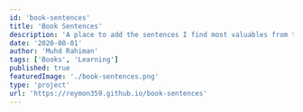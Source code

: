 ```yaml
---
id: 'book-sentences'
title: 'Book Sentences'
description: 'A place to add the sentences I find most valuables from the books I read.'
date: '2020-08-01'
author: 'Muhd Rahiman'
tags: ['Books', 'Learning']
published: true
featuredImage: './book-sentences.png'
type: 'project'
url: 'https://reymon359.github.io/book-sentences'
---
```

